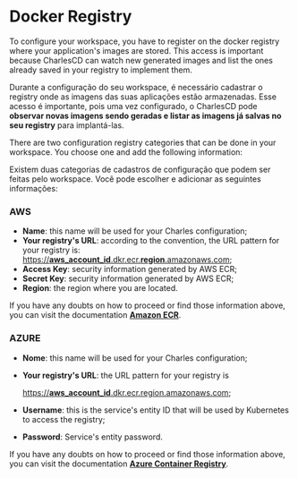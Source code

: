 # Docker Registry

To configure your workspace, you have to register on the docker registry where your application's images are stored. This access is important because CharlesCD can watch new generated images and list the ones already saved in your registry to implement them. 

Durante a configuração do seu workspace, é necessário cadastrar o registry onde as imagens das suas aplicações estão armazenadas. Esse acesso é importante, pois uma vez configurado, o CharlesCD pode **observar novas imagens sendo geradas e listar as imagens já salvas no seu registry** para implantá-las.

There are two configuration registry categories that can be done in your workspace. You choose one and add the following information:

Existem duas categorias de cadastros de configuração que podem ser feitas pelo workspace. Você pode escolher e adicionar as seguintes informações:

### AWS

* **Name**: this name will be used for your Charles configuration;
* **Your registry's URL**: according to the convention, the URL pattern for your registry is: [https://**aws\_account\_id**.dkr.ecr.**region**.amazonaws.com](https://aws_account_id.dkr.ecr.region.amazonaws.com);
* **Access Key**: security information generated by AWS ECR;
* **Secret Key**: security information generated by AWS ECR;
* **Region**: the region where you are located. 

If you have any doubts on how to proceed or find those information above, you can visit the documentation [**Amazon ECR**](https://docs.aws.amazon.com/AmazonECR/latest/userguide/Registries.html).

### AZURE

* **Nome**: this name will be used for your Charles configuration;
* **Your registry's URL**: the URL pattern for your registry is

   [https://**aws\_account\_id**.dkr.ecr.region.amazonaws.com](https://aws_account_id.dkr.ecr.region.amazonaws.com);

* **Username**: this is the service's entity ID that will be used by Kubernetes to access the registry;
* **Password**: Service's entity password.

If you have any doubts on how to proceed or find those information above, you can visit the documentation [**Azure Container Registry**](https://docs.microsoft.com/en-us/azure/container-registry/container-registry-concepts).

